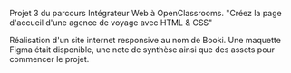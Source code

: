 Projet 3 du parcours Intégrateur Web à OpenClassrooms.
"Créez la page d'accueil d'une agence de voyage avec HTML & CSS"

Réalisation d'un site internet responsive au nom de Booki.
Une maquette Figma était disponible, une note de synthèse ainsi que des assets pour commencer le projet.
